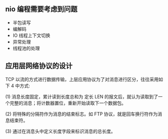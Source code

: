 ## nio 编程需要考虑到问题
- 半包读写
- 编解码
- IO 线程上下文切换
- 异常处理
- 线程池的处理


## 应用层网络协议的设计

TCP 以流的方式进行数据传输，上层应用协议为了对消息进行区分，往往采用如下 4 中方式:

(1) 消息长度固定，累计读到长度总和为 定长 LEN 的报文后，就认为读取到了一个完整的消息；将计数器置位，重新开始读取下一个数据包。

(2) 将特殊的分隔符作为消息的结束标志。如 FTP 协议，就是回车换行符作为消息结束符。

(3) 通过在消息头中定义长度字段来标识消息的总长度。

